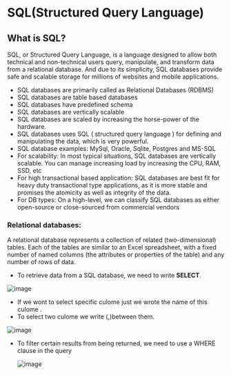 # SQL(Structured Query Language)

## What is SQL?
 SQL, or Structured Query Language, is a language designed to allow both technical and non-technical users query, manipulate, and transform data from a relational database. And due to its simplicity, SQL databases provide safe and scalable storage for millions of websites and mobile applications.
 
 - SQL databases are primarily called as Relational Databases (RDBMS)
 - SQL databases are table based databases
 - SQL databases have predefined schema 
 - SQL databases are vertically scalable
 - SQL databases are scaled by increasing the horse-power of the hardware. 
 - SQL databases uses SQL ( structured query language ) for defining and manipulating the data, which is very powerful.
 - SQL database examples: MySql, Oracle, Sqlite, Postgres and MS-SQL
 - For scalability: In most typical situations, SQL databases are vertically scalable. You can manage increasing load by increasing the CPU, RAM, SSD, etc
 - For high transactional based application: SQL databases are best fit for heavy duty transactional type applications, as it is more stable and promises the atomicity as well as integrity of the data. 
 - For DB types: On a high-level, we can classify SQL databases as either open-source or close-sourced from commercial vendors
 
### Relational databases:
 A relational database represents a collection of related (two-dimensional) tables. Each of the tables are similar to an Excel spreadsheet, with a fixed number of named columns (the attributes or properties of the table) and any number of rows of data.
 
- To retrieve data from a SQL database, we need to write **SELECT**.


 ![image](https://user-images.githubusercontent.com/79833733/124568715-e2920300-de4d-11eb-80dc-9552ecaa51fb.png)
 
 
  - If we wont to select specific culome just we wrote the name of this culome .
  - To select two culome we write (,)between them.

  ![image](https://user-images.githubusercontent.com/79833733/124569167-5fbd7800-de4e-11eb-8fcc-65c9b6f0e85b.png)

- To filter certain results from being returned, we need to use a WHERE clause in the query


   ![image](https://user-images.githubusercontent.com/79833733/124659671-e2295480-dead-11eb-914a-55162741e249.png)
